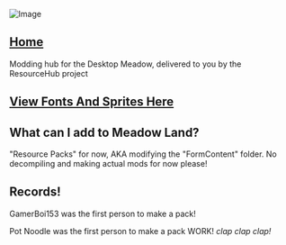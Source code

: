 ![Image](https://cdn.discordapp.com/attachments/702937727754043473/703296452004282538/BCw65lm_50x.png)

## [Home](https://unofficialsamhub.github.io/MeadowLand/)

Modding hub for the Desktop Meadow, delivered to you by the ResourceHub project

## [View Fonts And Sprites Here](rp/index/INDEX.md)

## What can I add to Meadow Land?
"Resource Packs" for now, AKA modifying the "FormContent" folder.
No decompiling and making actual mods for now please!

## Records!
GamerBoi153 was the first person to make a pack!

Pot Noodle was the first person to make a pack WORK! *clap clap clap!*

